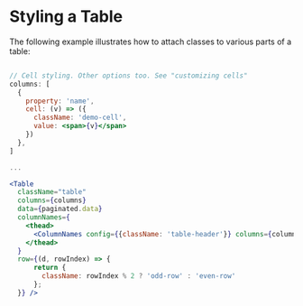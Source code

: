 # Styling a Table

The following example illustrates how to attach classes to various parts of a table:

```jsx

// Cell styling. Other options too. See "customizing cells"
columns: [
  {
    property: 'name',
    cell: (v) => ({
      className: 'demo-cell',
      value: <span>{v}</span>
    })
  },
]

...

<Table
  className="table"
  columns={columns}
  data={paginated.data}
  columnNames={
    <thead>
      <ColumnNames config={{className: 'table-header'}} columns={columns} />
    </thead>
  }
  row={(d, rowIndex) => {
      return {
        className: rowIndex % 2 ? 'odd-row' : 'even-row'
      };
  }} />
```
